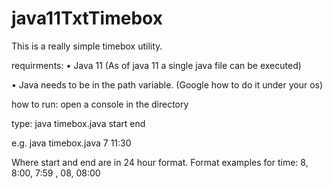 # java11TxtTimebox

This is a really simple timebox utility.

requirments:
• Java 11
  (As of java 11 a single java file can be executed)

• Java needs to be in the path variable.
(Google how to do it under your os)

how to run:
open a console in the directory

type:
java timebox.java start end

e.g.
java timebox.java 7 11:30

Where start and end are in 24 hour format.
Format examples for time:
8, 8:00, 7:59 , 08, 08:00

